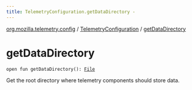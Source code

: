 ```yaml
---
title: TelemetryConfiguration.getDataDirectory - 
---
```


[org.mozilla.telemetry.config](../index.html) / [TelemetryConfiguration](index.html) / [getDataDirectory](./get-data-directory.html)

# getDataDirectory

`open fun getDataDirectory(): `[`File`](http://docs.oracle.com/javase/6/docs/api/java/io/File.html)

Get the root directory where telemetry components should store data.

